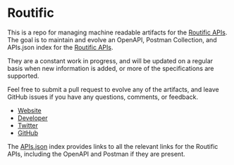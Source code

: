 # RoutificThis is a repo for managing machine readable artifacts for the [Routific APIs](https://routific.com/). The goal is to maintain and evolve an OpenAPI, Postman Collection, and APIs.json index for the [Routific APIs](https://routific.com/).They are a constant work in progress, and will be updated on a regular basis when new information is added, or more of the specifications are supported.Feel free to submit a pull request to evolve any of the artifacts, and leave GitHub issues if you have any questions, comments, or feedback.- [Website](https://routific.com/)- [Developer](https://routific.com/)- [Twitter](https://twitter.com/routific)- [GitHub](https://github.com/routific)The [APIs.json](https://github.com/api-evangelist/routific/blob/master/apis.json) index provides links to all the relevant links for the Routific APIs, including the OpenAPI and Postman if they are present.